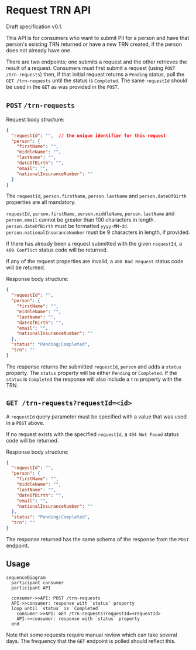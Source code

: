 # Request TRN API

Draft specification v0.1.

This API is for consumers who want to submit PII for a person and have that person's existing TRN returned or have a new TRN created, if the person does not already have one.

There are two endpoints; one submits a request and the other retrieves the result of a request.
Consumers must first submit a request (using `POST /trn-requests`) then, if that initial request returns a `Pending` status, poll the `GET /trn-requests` until the status is `Completed`. The same `requestId` should be used in the `GET` as was provided in the `POST`.

## `POST` `/trn-requests`

Request body structure:
```json
{
  "requestId": "",  // the unique identifier for this request
  "person": {
    "firstName": "",
    "middleName": "",
    "lastName": "",
    "dateOfBirth": "",
    "email": "",
    "nationalInsuranceNumber": ""
  }
}
```

The `requestId`, `person.firstName`, `person.lastName` and `person.dateOfBirth` properties are all mandatory.

`requestId`, `person.firstName`, `person.middleName`, `person.lastName` and `person.email` cannot be greater than 100 characters in length.
`person.dateOfBirth` must be formatted `yyyy-MM-dd`.
`person.nationalInsuranceNumber` must be 9 characters in length, if provided.

If there has already been a request submitted with the given `requestId`, a `409 Conflict` status code will be returned.

If any of the request properties are invalid, a `400 Bad Request` status code will be returned.

Response body structure:
```json
{
  "requestId": "",
  "person": {
    "firstName": "",
    "middleName": "",
    "lastName": "",
    "dateOfBirth": "",
    "email": "",
    "nationalInsuranceNumber": ""
  },
  "status": "Pending|Completed",
  "trn": ""
}
```

The response returns the submitted `requestId`, `person` and adds a `status` property. The `status` property will be either `Pending` or `Completed`. If the `status` is `Completed` the response will also include a `trn` property with the TRN.

## `GET /trn-requests?requestId=<id>`

A `requestId` query parameter must be specified with a value that was used in a `POST` above.

If no request exists with the specified `requestId`, a `404 Not Found` status code will be returned.

Response body structure:
```json
{
  "requestId": "",
  "person": {
    "firstName": "",
    "middleName": "",
    "lastName": "",
    "dateOfBirth": "",
    "email": "",
    "nationalInsuranceNumber": ""
  },
  "status": "Pending|Completed",
  "trn": ""
}
```

The response returned has the same schema of the response from the `POST` endpoint.

## Usage

```mermaid
sequenceDiagram
  participant consumer
  participant API

  consumer->>API: POST /trn-requests
  API->>consumer: response with `status` property
  loop until `status` is `Completed`
    consumer->>API: GET /trn-requests?requestId=<requestId>
    API->>consumer: response with `status` property
  end
```

Note that some requests require manual review which can take several days. The frequency that the `GET` endpoint is polled should reflect this.
